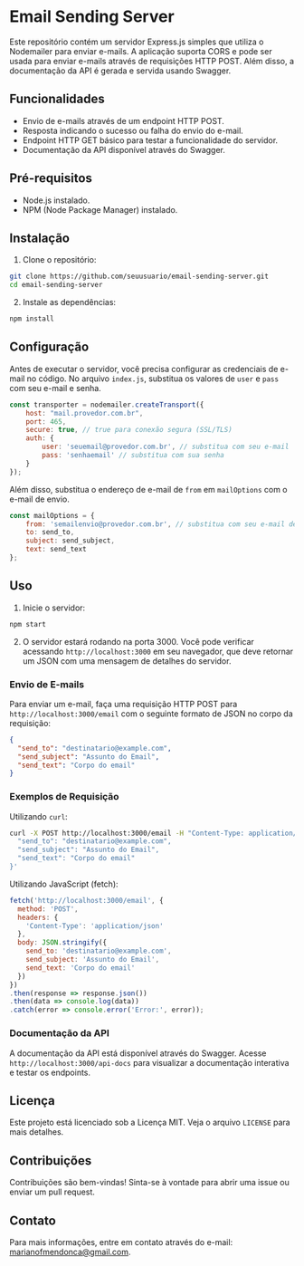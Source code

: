 # Email Sending Server

Este repositório contém um servidor Express.js simples que utiliza o Nodemailer para enviar e-mails. A aplicação suporta CORS e pode ser usada para enviar e-mails através de requisições HTTP POST. Além disso, a documentação da API é gerada e servida usando Swagger.

## Funcionalidades

- Envio de e-mails através de um endpoint HTTP POST.
- Resposta indicando o sucesso ou falha do envio do e-mail.
- Endpoint HTTP GET básico para testar a funcionalidade do servidor.
- Documentação da API disponível através do Swagger.

## Pré-requisitos

- Node.js instalado.
- NPM (Node Package Manager) instalado.

## Instalação

1. Clone o repositório:

```bash
git clone https://github.com/seuusuario/email-sending-server.git
cd email-sending-server
```

2. Instale as dependências:

```bash
npm install
```

## Configuração

Antes de executar o servidor, você precisa configurar as credenciais de e-mail no código. No arquivo `index.js`, substitua os valores de `user` e `pass` com seu e-mail e senha.

```javascript
const transporter = nodemailer.createTransport({
    host: "mail.provedor.com.br",
    port: 465,
    secure: true, // true para conexão segura (SSL/TLS)
    auth: {
        user: 'seuemail@provedor.com.br', // substitua com seu e-mail
        pass: 'senhaemail' // substitua com sua senha
    }
});
```

Além disso, substitua o endereço de e-mail de `from` em `mailOptions` com o e-mail de envio.

```javascript
const mailOptions = {
    from: 'semailenvio@provedor.com.br', // substitua com seu e-mail de envio
    to: send_to,
    subject: send_subject,
    text: send_text
};
```

## Uso

1. Inicie o servidor:

```bash
npm start
```

2. O servidor estará rodando na porta 3000. Você pode verificar acessando `http://localhost:3000` em seu navegador, que deve retornar um JSON com uma mensagem de detalhes do servidor.

### Envio de E-mails

Para enviar um e-mail, faça uma requisição HTTP POST para `http://localhost:3000/email` com o seguinte formato de JSON no corpo da requisição:

```json
{
  "send_to": "destinatario@example.com",
  "send_subject": "Assunto do Email",
  "send_text": "Corpo do email"
}
```

### Exemplos de Requisição

Utilizando `curl`:

```bash
curl -X POST http://localhost:3000/email -H "Content-Type: application/json" -d '{
  "send_to": "destinatario@example.com",
  "send_subject": "Assunto do Email",
  "send_text": "Corpo do email"
}'
```

Utilizando JavaScript (fetch):

```javascript
fetch('http://localhost:3000/email', {
  method: 'POST',
  headers: {
    'Content-Type': 'application/json'
  },
  body: JSON.stringify({
    send_to: 'destinatario@example.com',
    send_subject: 'Assunto do Email',
    send_text: 'Corpo do email'
  })
})
.then(response => response.json())
.then(data => console.log(data))
.catch(error => console.error('Error:', error));
```

### Documentação da API

A documentação da API está disponível através do Swagger. Acesse `http://localhost:3000/api-docs` para visualizar a documentação interativa e testar os endpoints.

## Licença

Este projeto está licenciado sob a Licença MIT. Veja o arquivo `LICENSE` para mais detalhes.

## Contribuições

Contribuições são bem-vindas! Sinta-se à vontade para abrir uma issue ou enviar um pull request.

## Contato

Para mais informações, entre em contato através do e-mail: [marianofmendonca@gmail.com](mailto:marianofmendonca@gmail.com).